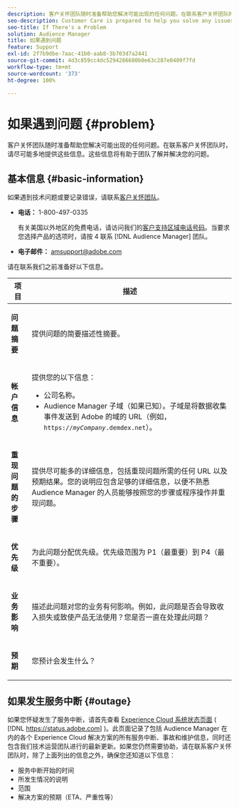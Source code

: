 ```yaml
---
description: 客户关怀团队随时准备帮助您解决可能出现的任何问题。在联系客户关怀团队时，请尽可能多地提供这些信息。这些信息将有助于团队了解并解决您的问题。
seo-description: Customer Care is prepared to help you solve any issues that might arise. Provide as much of this information as you can when contacting Customer Care. This will help the team understand and resolve your issue.
seo-title: If There's a Problem
solution: Audience Manager
title: 如果遇到问题
feature: Support
exl-id: 2f7b9dbe-7aac-41b0-aab8-3b703d7a2441
source-git-commit: 4d3c859cc4dc5294286680b0e63c287e0409f7fd
workflow-type: tm+mt
source-wordcount: '373'
ht-degree: 100%

---
```


# 如果遇到问题 {#problem}

客户关怀团队随时准备帮助您解决可能出现的任何问题。在联系客户关怀团队时，请尽可能多地提供这些信息。这些信息将有助于团队了解并解决您的问题。

## 基本信息 {#basic-information}

<!-- 

r_problem.xml

 -->

如果遇到技术问题或要记录错误，请联系[客户关怀团队](https://helpx.adobe.com/cn/marketing-cloud/contact-support.html)。

* **电话：** 1-800-497-0335

   有关美国以外地区的免费电话，请访问我们的[客户支持区域电话号码](https://helpx.adobe.com/cn/contact/dma-external/DMACustomeCareRegionalPhoneNumbers.html)。当要求您选择产品的选项时，请按 4 联系 [!DNL Audience Manager] 团队。

* **电子邮件：** amsupport@adobe.com

请在联系我们之前准备好以下信息。

<table id="table_28E76031E2804265B1A48AB2659F68F0"> 
 <thead> 
  <tr> 
   <th colname="col1" class="entry"> 项目 </th> 
   <th colname="col2" class="entry"> 描述 </th> 
  </tr>
 </thead>
 <tbody> 
  <tr> 
   <td colname="col1"> <p><b>问题摘要</b> </p> </td> 
   <td colname="col2"> <p>提供问题的简要描述性摘要。 </p> </td> 
  </tr> 
  <tr> 
   <td colname="col1"> <p><b>帐户信息</b> </p> </td> 
   <td colname="col2"> <p>提供您的以下信息： </p> <p> 
     <ul id="ul_6ACF6EF2165C4041A891FF36D78BBA63"> 
      <li id="li_86573CAAE8454BE6BDF44F9A8281FF95">公司名称。 </li> 
      <li id="li_8259BB738BA84A13982A8E84BCF56B2A"><span class="keyword">Audience Manager</span> 子域（如果已知）。子域是将数据收集事件发送到 <span class="keyword">Adobe</span> 的域的 URL（例如，<code>https://<i>myCompany</i>.demdex.net</code>）。 </li> 
     </ul> </p> </td> 
  </tr> 
  <tr> 
   <td colname="col1"> <p><b>重现问题的步骤</b> </p> </td> 
   <td colname="col2"> <p>提供尽可能多的详细信息，包括重现问题所需的任何 URL 以及预期结果。您的说明应包含足够的详细信息，以便不熟悉 <span class="keyword">Audience Manager</span> 的人员能够按照您的步骤或程序操作并重现问题。 </p> </td> 
  </tr> 
  <tr> 
   <td colname="col1"> <p><b>优先级</b> </p> </td> 
   <td colname="col2"> <p>为此问题分配优先级。优先级范围为 P1（最重要）到 P4（最不重要）。 </p> </td> 
  </tr> 
  <tr> 
   <td colname="col1"> <p><b>业务影响</b> </p> </td> 
   <td colname="col2"> <p>描述此问题对您的业务有何影响。例如，此问题是否会导致收入损失或致使产品无法使用？您是否一直在处理此问题？ </p> </td> 
  </tr> 
  <tr> 
   <td colname="col1"> <p><b>预期</b> </p> </td> 
   <td colname="col2"> <p>您预计会发生什么？ </p> </td> 
  </tr> 
 </tbody> 
</table>

## 如果发生服务中断 {#outage}

如果您怀疑发生了服务中断，请首先查看 [Experience Cloud 系统状态页面](https://status.adobe.com) ( [!DNL https://status.adobe.com] )。此页面记录了包括 Audience Manager 在内的各个 Experience Cloud 解决方案的所有服务中断、事故和维护信息，同时还包含我们技术运营团队进行的最新更新。如果您仍然需要协助，请在联系客户关怀团队时，除了上面列出的信息之外，确保您还知道以下信息：

* 服务中断开始的时间
* 所发生情况的说明
* 范围
* 解决方案的预期（ETA、严重性等）
